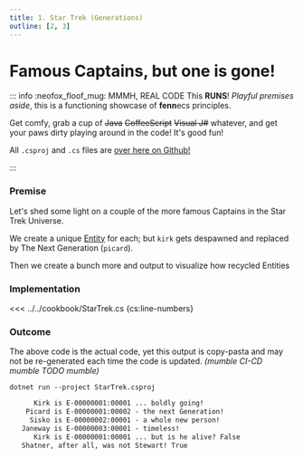 ```yaml
---
title: 1. Star Trek (Generations)
outline: [2, 3]
---
```


# Famous Captains, but one is gone!

::: info :neofox_floof_mug: MMMH, REAL CODE
This **RUNS**! *Playful premises aside*, this is a functioning showcase of **fenn**ecs principles.

Get comfy, grab a cup of ~~Java~~ ~~CoffeeScript~~ ~~Visual J#~~ whatever, and get your paws dirty playing around in the code! It's good fun!

All `.csproj` and `.cs` files are [over here on Github!](https://github.com/thygrrr/fennecs/blob/main/cookbook) 

:::

### Premise
Let's shed some light on a couple of the more famous Captains in the Star Trek Universe.

We create a unique [Entity](../docs/Entity.md) for each; but `kirk` gets despawned and replaced by The Next Generation (`picard`).

Then we create a bunch more and output to visualize how recycled Entities 

### Implementation
<<< ../../cookbook/StarTrek.cs {cs:line-numbers}

### Outcome
The above code is the actual code, yet this output is copy-pasta and may not be re-generated each time the code is updated. *(mumble CI-CD mumble TODO mumble)*
```shell
dotnet run --project StarTrek.csproj
```
```txt 
      Kirk is E-00000001:00001 ... boldly going!
    Picard is E-00000001:00002 - the next Generation!
     Sisko is E-00000002:00001 - a whole new person!
   Janeway is E-00000003:00001 - timeless!
      Kirk is E-00000001:00001 ... but is he alive? False
   Shatner, after all, was not Stewart! True
```
